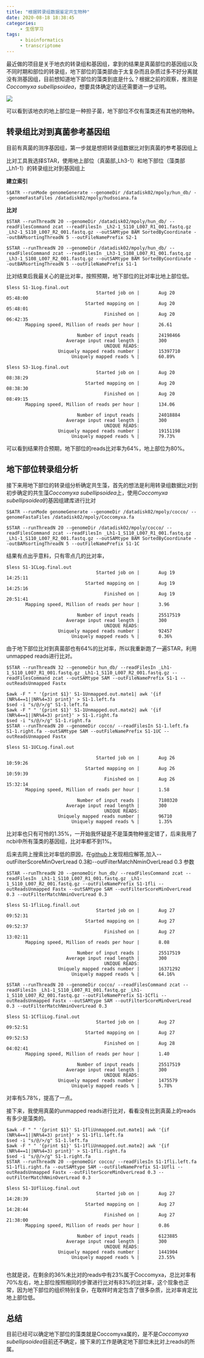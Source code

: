 ```yaml
---
title: "根据转录组数据鉴定共生物种"
date: 2020-08-18 18:38:45
categories:
     - 生信学习
tags:
     - bioinformatics
     - transcriptome
---
```



最近做的项目是关于地衣的转录组和基因组，拿到的结果是真菌部位的基因组以及不同时期和部位的转录组，地下部位的藻类部由于太复杂而且杂质过多不好分离就没有测基因组，目前想知道地下部位的藻类到底是什么？根据之前的观察，推测是*Coccomyxa subellipsoidea*，想要具体确定的话还需要进一步证明。

![](/img/posts/2020.8.18/image-20200826100329224.png)

可以看到该地衣的地上部位是一种担子菌，地下部位不仅有藻类还有其他的物种。

## 转录组比对到真菌参考基因组

目前有真菌的测序基因组，第一步就是想把转录组数据比对到真菌的参考基因组上

比对工具我选择STAR，使用地上部位（真菌部_Lh3-1）和地下部位（藻类部 _Lh1-1）的转录组比对到基因组上

**建立索引**

```
S$ATR --runMode genomeGenerate --genomeDir /datadisk02/mpoly/hun_db/ --genomeFastaFiles /datadisk02/mpoly/hudsoiana.fa
```

**比对**

```
$STAR --runThreadN 20 --genomeDir /datadisk02/mpoly/hun_db/ --readFilesCommand zcat --readFilesIn _Lh2-1_S110_L007_R1_001.fastq.gz _Lh2-1_S110_L007_R2_001.fastq.gz --outSAMtype BAM SortedByCoordinate --outBAMsortingThreadN 5 --outFileNamePrefix S2-1

$STAR --runThreadN 20 --genomeDir /datadisk02/mpoly/hun_db/ --readFilesCommand zcat --readFilesIn _Lh3-1_S108_L007_R1_001.fastq.gz _Lh3-1_S108_L007_R2_001.fastq.gz --outSAMtype BAM SortedByCoordinate --outBAMsortingThreadN 5 --outFileNamePrefix S1-1
```

比对结束后我最关心的是比对率，按照预期，地下部位的比对率比地上部位低。

```
$less S1-1Log.final.out
                                 Started job on |       Aug 20 05:48:00
                             Started mapping on |       Aug 20 05:48:01
                                    Finished on |       Aug 20 06:42:35
       Mapping speed, Million of reads per hour |       26.61

                          Number of input reads |       24198466
                      Average input read length |       300
                                    UNIQUE READS:
                   Uniquely mapped reads number |       15397710
                        Uniquely mapped reads % |       60.89%

$less S3-1Log.final.out
                                 Started job on |       Aug 20 08:38:29
                             Started mapping on |       Aug 20 08:38:30
                                    Finished on |       Aug 20 08:49:15
       Mapping speed, Million of reads per hour |       134.06

                          Number of input reads |       24018884
                      Average input read length |       300
                                    UNIQUE READS:
                   Uniquely mapped reads number |       19151198
                        Uniquely mapped reads % |       79.73%

```

可以看到结果符合预期，地下部位的reads比对率为64%，地上部位为80%。

## 地下部位转录组分析

接下来用地下部位的转录组分析确定共生藻，首先的想法是利用转录组数据比对到初步确定的共生藻*Coccomyxa subellipsoidea*上，使用*Coccomyxa subellipsoidea*的基因组建库进行比对

```
S$ATR --runMode genomeGenerate --genomeDir /datadisk02/mpoly/cocco/ --genomeFastaFiles /datadisk02/mpoly/Coccomyxa.fa

$STAR --runThreadN 20 --genomeDir /datadisk02/mpoly/cocco/ --readFilesCommand zcat --readFilesIn _Lh1-1_S110_L007_R1_001.fastq.gz _Lh1-1_S110_L007_R2_001.fastq.gz --outSAMtype BAM SortedByCoordinate --outBAMsortingThreadN 5 --outFileNamePrefix S1-1C
```

结果有点出乎意料，只有零点几的比对率，

```
$less S1-1CLog.final.out
                                 Started job on |       Aug 19 14:25:11
                             Started mapping on |       Aug 19 14:25:16
                                    Finished on |       Aug 19 20:51:41
       Mapping speed, Million of reads per hour |       3.96

                          Number of input reads |       25517519
                      Average input read length |       300
                                    UNIQUE READS:
                   Uniquely mapped reads number |       92457
                        Uniquely mapped reads % |       0.36%

```

由于地下部位比对到真菌部也有64%的比对率，所以我重新跑了一遍STAR，利用unmapped reads进行比对。

```
$STAR --runThreadN 32 --genomeDir hun_db/ --readFilesIn _Lh1-1_S110_L007_R1_001.fastq.gz _Lh1-1_S110_L007_R2_001.fastq.gz --readFilesCommand zcat --outSAMtype SAM --outFileNamePrefix S1-1 --outReadsUnmapped Fastx

$awk -F " " '{print $1}' S1-1Unmapped.out.mate1| awk '{if (NR%4==1||NR%4=3) print}' > S1-1.left.fa
$sed -i "s/@/>/g" S1-1.left.fa
$awk -F " " '{print $1}' S1-1Unmapped.out.mate2| awk '{if (NR%4==1||NR%4=3) print}' > S1-1.right.fa
$sed -i "s/@/>/g" S1-1.right.fa
$STAR --runThreadN 20 --genomeDir cocco/ --readFilesIn S1-1.left.fa S1-1.right.fa --outSAMtype SAM --outFileNamePrefix S1-1UC --outReadsUnmapped Fastx

$less S1-1UCLog.final.out

                                 Started job on |       Aug 26 10:59:26
                             Started mapping on |       Aug 26 10:59:39
                                    Finished on |       Aug 26 15:32:14
       Mapping speed, Million of reads per hour |       1.58

                          Number of input reads |       7180320
                      Average input read length |       300
                                    UNIQUE READS:
                   Uniquely mapped reads number |       96710
                        Uniquely mapped reads % |       1.35%
```

比对率也只有可怜的1.35%，一开始我怀疑是不是藻类物种鉴定错了，后来我用了ncbi中所有藻类的基因组，比对率都不到1%。

后来去网上搜索比对率低的原因，在[github](https://github.com/alexdobin/STAR/issues/169)上发现相应解答,加入--outFilterScoreMinOverLread 0.3和--outFilterMatchNminOverLread 0.3 参数

```
$STAR --runThreadN 20 --genomeDir hun_db/ --readFilesCommand zcat --readFilesIn _Lh1-1_S110_L007_R1_001.fastq.gz _Lh1-1_S110_L007_R2_001.fastq.gz --outFileNamePrefix S1-1fli --outReadsUnmapped Fastx --outSAMtype SAM --outFilterScoreMinOverLread 0.3 --outFilterMatchNminOverLread 0.3

$less S1-1fliLog.finall.out
                                 Started job on |       Aug 27 09:52:31
                             Started mapping on |       Aug 27 09:52:37
                                    Finished on |       Aug 27 13:02:11
       Mapping speed, Million of reads per hour |       8.08

                          Number of input reads |       25517519
                      Average input read length |       300
                                    UNIQUE READS:
                   Uniquely mapped reads number |       16371292
                        Uniquely mapped reads % |       64.16%

$STAR --runThreadN 20 --genomeDir cocco/ --readFilesCommand zcat --readFilesIn _Lh1-1_S110_L007_R1_001.fastq.gz _Lh1-1_S110_L007_R2_001.fastq.gz --outFileNamePrefix S1-1Cfli --outReadsUnmapped Fastx --outSAMtype SAM --outFilterScoreMinOverLread 0.3 --outFilterMatchNminOverLread 0.3

$less S1-1CfliLog.final.out
                                 Started job on |       Aug 27 09:52:51
                             Started mapping on |       Aug 27 09:52:53
                                    Finished on |       Aug 28 04:02:41
       Mapping speed, Million of reads per hour |       1.40

                          Number of input reads |       25517519
                      Average input read length |       300
                                    UNIQUE READS:
                   Uniquely mapped reads number |       1475579
                        Uniquely mapped reads % |       5.78%

```

对率有5.78%，提高了一点。

接下来，我使用真菌的unmapped reads进行比对，看看没有比到真菌上的reads有多少是藻类的。

```
$awk -F " " '{print $1}' S1-1fliUnmapped.out.mate1| awk '{if (NR%4==1||NR%4=3) print}' > S1-1fli.left.fa
$sed -i "s/@/>/g" S1-1.left.fa
$awk -F " " '{print $1}' S1-1fliUnmapped.out.mate2| awk '{if (NR%4==1||NR%4=3) print}' > S1-1fli.right.fa
$sed -i "s/@/>/g" S1-1.right.fa
$STAR --runThreadN 20 --genomeDir cocco/ --readFilesIn S1-1fli.left.fa S1-1fli.right.fa --outSAMtype SAM --outFileNamePrefix S1-1Ufli --outReadsUnmapped Fastx --outFilterScoreMinOverLread 0.3 --outFilterMatchNminOverLread 0.3

$less S1-1UfliLog.final.out
                                 Started job on |       Aug 27 14:28:39
                             Started mapping on |       Aug 27 14:28:44
                                    Finished on |       Aug 27 21:38:00
       Mapping speed, Million of reads per hour |       0.86

                          Number of input reads |       6123885
                      Average input read length |       300
                                    UNIQUE READS:
                   Uniquely mapped reads number |       1441904
                        Uniquely mapped reads % |       23.55%


```

也就是说，在剩余的36%未比对的reads中有23%属于Coccomyxa，总比对率有70%左右，地上部位按照相同的步骤进行比对有83%的比对率，这个现象也正常，因为地下部位的组织特别复杂，在取样时肯定包含了很多杂质，比对率肯定比地上部位低。


## 总结

目前已经可以确定地下部位的藻类就是Coccomyxa属的，是不是*Coccomyxa subellipsoidea*目前还不确定，接下来的工作是确定地下部位未比对上reads的所属。
